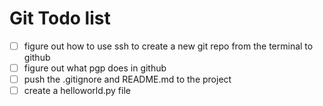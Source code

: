 # Git Todo list


- [ ] figure out how to use ssh to create a new git repo from the terminal to github
- [ ] figure out what pgp does in github
- [ ] push the .gitignore and README.md to the project
- [ ] create a helloworld.py file
